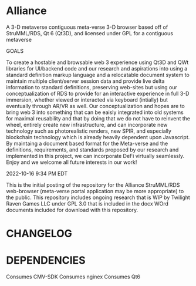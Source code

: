 # Alliance
A 3-D metaverse contiguous meta-verse 3-D browser based off of StruMML/RDS, Qt 6 (Qt3D), and licensed under GPL for a contiguous metaverse


GOALS

To create a hostable and browsable web 3 experience using Qt3D and QWt libraries for UI/backend code and our research and aspirations into
using a standard definition markup language and a relocatable document system to maintain multiple client/server session data and provide live
delta information to standard definitions, preserving web-sites but using our conceptualization of RDS to provide for an interactive experience
in full 3-D immersion, whether viewed or interacted via keyboard (intially) but eventually through AR/VR as well. Our conceptualization and hopes
are to bring web 3 into something that can be eaisly integrated into old systems for maximal reusability and that by doing that we do not have to 
reinvent the wheel, entirely create new infrastructure, and can incorporate new technology such as photorealistic renders, new SPIR, and especially
blockchain technology which is already heavily dependent upon Javascript. By maintaing a document based format for the Meta-verse and the definitions,
requirements, and standards proposed by our research and implemented in this project, we can incorporate DeFi virtually seamlessly.
Enjoy and we welcome all future interests in our work!

2022-10-16 9:34 PM EDT 

This is the initial posting of the repository for the Alliance StruMML/RDS web-browser (meta-verse portal application may be more appropriate)
to the public. This repository includes ongoing research that is WIP by Twilight Raven Games LLC under GPL 3.0 that is included in the docx
WOrd documents included for download with this repository. 


CHANGELOG
=========


DEPENDENCIES
============
Consumes CMV-SDK
Consumes nginex
Consumes Qt6